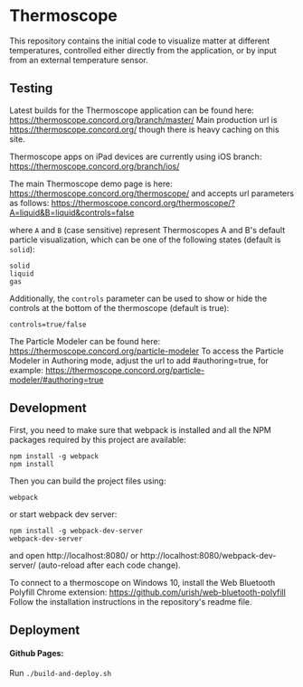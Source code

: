 # Thermoscope
This repository contains the initial code to visualize matter at different temperatures, controlled either directly from the application, or by input from an external temperature sensor.

## Testing
Latest builds for the Thermoscope application can be found here: https://thermoscope.concord.org/branch/master/
Main production url is https://thermoscope.concord.org/ though there is heavy caching on this site.

Thermoscope apps on iPad devices are currently using iOS branch:
https://thermoscope.concord.org/branch/ios/

The main Thermoscope demo page is here: https://thermoscope.concord.org/thermoscope/ and accepts url parameters as follows:
https://thermoscope.concord.org/thermoscope/?A=liquid&B=liquid&controls=false

where `A` and `B` (case sensitive) represent Thermoscopes A and B's default particle visualization, which can be one of the following states (default is `solid`):
   ```
   solid
   liquid
   gas
   ```

Additionally, the `controls` parameter can be used to show or hide the controls at the bottom of the thermoscope (default is true):
   ```
   controls=true/false
   ```


The Particle Modeler can be found here: https://thermoscope.concord.org/particle-modeler
To access the Particle Modeler in Authoring mode, adjust the url to add #authoring=true, for example: https://thermoscope.concord.org/particle-modeler/#authoring=true

## Development

First, you need to make sure that webpack is installed and all the NPM packages required by this project are available:

```
npm install -g webpack
npm install
```
Then you can build the project files using:
```
webpack
```
or start webpack dev server:
```
npm install -g webpack-dev-server
webpack-dev-server
```
and open http://localhost:8080/ or http://localhost:8080/webpack-dev-server/ (auto-reload after each code change).

To connect to a thermoscope on Windows 10, install the Web Bluetooth Polyfill Chrome extension:
https://github.com/urish/web-bluetooth-polyfill
Follow the installation instructions in the repository's readme file. 

## Deployment

#### Github Pages:
Run `./build-and-deploy.sh`
